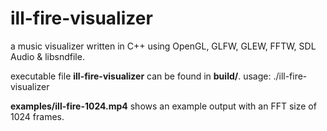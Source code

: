 # ill-fire-visualizer
a music visualizer written in C++ using OpenGL, GLFW, GLEW, FFTW, SDL Audio & libsndfile.

executable file **ill-fire-visualizer** can be found in **build/**.
usage: ./ill-fire-visualizer <path to input_file>

**examples/ill-fire-1024.mp4** shows an example output with an FFT size of 1024 frames.
